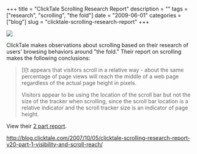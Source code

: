+++
title = "ClickTale Scrolling Research Report"
description = ""
tags = ["research", "scrolling", "the fold"]
date = "2009-06-01"
categories = ["blog"]
slug = "clicktale-scrolling-research-report"
+++



  <div class="notebook-screenshot"><a href="http://blog.clicktale.com/2007/10/05/clicktale-scrolling-research-report-v20-part-1-visibility-and-scroll-reach/"><img src="//konigi.com/media/bluga/wt4a23b1609be7e.jpg"/></a></div><p>ClickTale makes observations about scrolling based on their research of users' browsing behaviors around "the fold." Their report on scrolling makes the following conclusions: </p>
<blockquote><p>[I[t appears that visitors scroll in a relative way - about the same percentage of page views will reach the middle of a web page regardless of the actual page height in pixels.</p>
<p>Visitors appear to be using the location of the scroll bar but not the size of the tracker when scrolling, since the scroll bar location is a relative indicator and the scroll tracker size is an indicator of page height.</p></blockquote>
<p>View their <a href="http://blog.clicktale.com/2007/10/05/clicktale-scrolling-research-report-v20-part-1-visibility-and-scroll-reach/">2 part report</a>.</p>
    
  <a href="http://blog.clicktale.com/2007/10/05/clicktale-scrolling-research-report-v20-part-1-visibility-and-scroll-reach/">http://blog.clicktale.com/2007/10/05/clicktale-scrolling-research-report-v20-part-1-visibility-and-scroll-reach/</a>
